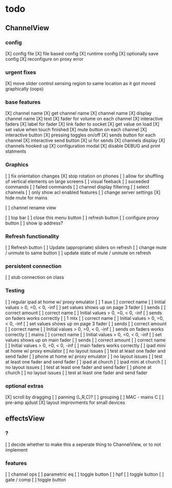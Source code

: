 # todo

## ChannelView

### config
[X] config file
    [X] file based config
    [X] runtime config
    [X] optionally save config
    [X] reconfigure on proxy error

### urgent fixes
[X] move slider control sensing region to same location as it got moved graphically (oops)

### base features
[X] channel name
    [X] get channel name
        [X] channel name
    [X] display channel name
        [X] text
[X] fader for volume on each channel
    [X] interactive faders
    [X] label for fader
    [X] link fader to socket
        [X] get value on load
        [X] set value when touch finished
[X] mute button on each channel
    [X] interactive button
    [X] pressing toggles on/off
[X] sends button for each channel
    [X] interactive send button
    [X] ui for sends
        [X] channels display
        [X] channels hooked up
[X] configuration modal
[X] disable DEBUG and print statments

### Graphics
[ ] fix orientation changes
    [X] stop rotation on phones
    [ ] allow for shuffling of vertical elements on large screens
[ ] visual feeback
    [ ] suceeded commands
    [ ] failed commands
[ ] channel display filtering
    [ ] select channels
    [ ] only show acl enabled features
[ ] change server settings
[X] hide mute for mains

[ ] channel rename view

[ ] top bar
    [ ] close this menu button
    [ ] refresh button
    [ ] configure proxy button
    [ ] show ip address?
    
### Refresh functionality
[ ] Refresh button
    [ ] Update (appropriate) sliders on refresh
    [ ] change mute / unmute to same button
    [ ] update state of mute / unmute on refresh
    
### persistent connection
[ ] stub connection on class

### Testing
[ ] regular ipad at home w/ proxy emulator
    [ ] 1 aux
        [ ] correct name
        [ ] Initial values > 0, =0, < 0, -inf
        [ ] set values shows up on page 3 fader
        [ ] sends
            [ ] correct amount
            [ ] correct name
            [ ] Initial values > 0, =0, < 0, -inf
            [ ] sends on faders works correctly
    [ ] 1 mtx
        [ ] correct name
        [ ] Initial values > 0, =0, < 0, -inf
        [ ] set values shows up on page 3 fader
        [ ] sends
            [ ] correct amount
            [ ] correct name
            [ ] Initial values > 0, =0, < 0, -inf
            [ ] sends on faders works correctly
    [ ] mains
        [ ] correct name
        [ ] Initial values > 0, =0, < 0, -inf
        [ ] set values shows up on main fader
        [ ] sends
            [ ] correct amount
            [ ] correct name
            [ ] Initial values > 0, =0, < 0, -inf
            [ ] main faders works correctly
[ ] ipad mini at home w/ proxy emulator
    [ ] no layout issues
        [ ] test at least one fader and send fader
[ ] phone at home w/ proxy emulator
    [ ] no layout issues
        [ ] test at least one fader and send fader
[ ] ipad at church
[ ] ipad mini at church
    [ ] no layout issues
        [ ] test at least one fader and send fader
[ ] phone at church
    [ ] no layout issues
        [ ] test at least one fader and send fader

### optional extras
[X] scroll by dragging
[ ] panning (L,R,C)?
[ ] grouping
[ ] MAC - mains C
[ ] pre-amp ajdust
[X] layout improvments for small devices





## effectsView

### ?
[ ] decide whether to make this a seperate thing to ChannelView, or to not implement

### features
[ ] channel ops
    [ ] parametric eq
        [ ] toggle button
    [ ] hpf
        [ ] toggle button
    [ ] gate / comp
        [ ] toggle button
    


